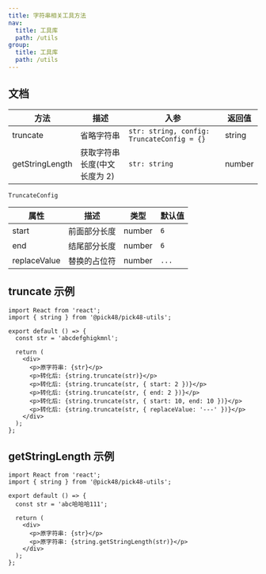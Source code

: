 ```yaml
---
title: 字符串相关工具方法
nav:
  title: 工具库
  path: /utils
group:
  title: 工具库
  path: /utils
---
```


## 文档

| 方法            | 描述                         | 入参                                       | 返回值 |
| --------------- | ---------------------------- | ------------------------------------------ | ------ |
| truncate        | 省略字符串                   | `str: string, config: TruncateConfig = {}` | string |
| getStringLength | 获取字符串长度(中文长度为 2) | `str: string`                              | number |

`TruncateConfig`

| 属性         | 描述         | 类型   | 默认值 |
| ------------ | ------------ | ------ | ------ |
| start        | 前面部分长度 | number | `6`    |
| end          | 结尾部分长度 | number | `6`    |
| replaceValue | 替换的占位符 | number | `...`  |

## truncate 示例

```tsx
import React from 'react';
import { string } from '@pick48/pick48-utils';

export default () => {
  const str = 'abcdefghigkmnl';

  return (
    <div>
      <p>原字符串: {str}</p>
      <p>转化后: {string.truncate(str)}</p>
      <p>转化后: {string.truncate(str, { start: 2 })}</p>
      <p>转化后: {string.truncate(str, { end: 2 })}</p>
      <p>转化后: {string.truncate(str, { start: 10, end: 10 })}</p>
      <p>转化后: {string.truncate(str, { replaceValue: '---' })}</p>
    </div>
  );
};
```

## getStringLength 示例

```tsx
import React from 'react';
import { string } from '@pick48/pick48-utils';

export default () => {
  const str = 'abc哈哈哈111';

  return (
    <div>
      <p>原字符串: {str}</p>
      <p>原字符串: {string.getStringLength(str)}</p>
    </div>
  );
};
```
